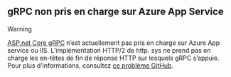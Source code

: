 ## <a name="grpc-not-supported-on-azure-app-service"></a>gRPC non pris en charge sur Azure App Service

> [!WARNING]
> [ASP.net Core gRPC](xref:grpc/index) n’est actuellement pas pris en charge sur Azure App service ou IIS. L’implémentation HTTP/2 de http. sys ne prend pas en charge les en-têtes de fin de réponse HTTP sur lesquels gRPC s’appuie. Pour plus d’informations, consultez [ce problème GitHub](https://github.com/aspnet/AspNetCore/issues/9020).
